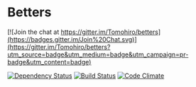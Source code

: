 Betters
================================================================================

[![Join the chat at https://gitter.im/Tomohiro/betters](https://badges.gitter.im/Join%20Chat.svg)](https://gitter.im/Tomohiro/betters?utm_source=badge&utm_medium=badge&utm_campaign=pr-badge&utm_content=badge)

[![Dependency Status](https://img.shields.io/gemnasium/Tomohiro/betters.svg?style=flat-square)](https://gemnasium.com/Tomohiro/betters)
[![Build Status](https://img.shields.io/travis/Tomohiro/betters.svg?style=flat-square)](https://travis-ci.org/Tomohiro/betters)
[![Code Climate](https://img.shields.io/codeclimate/github/Tomohiro/betters.svg?style=flat-square)](https://codeclimate.com/github/Tomohiro/betters)
